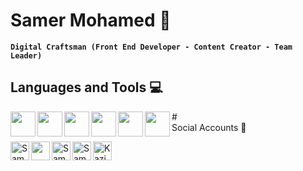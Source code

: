 # Samer Mohamed 🪽
**`Digital Craftsman (Front End Developer - Content Creator - Team Leader)`**
## Languages and Tools 💻
<img align="left" width="40px" styly="paddin-right:10px;"  src="https://cdn.jsdelivr.net/gh/devicons/devicon@latest/icons/html5/html5-original.svg"/>
<img align="left" width="40px" styly="paddin-right:10px;"   src="https://cdn.jsdelivr.net/gh/devicons/devicon@latest/icons/css3/css3-original.svg"  /><img align="left" width="40px" styly="paddin-right:10px;"  src="https://cdn.jsdelivr.net/gh/devicons/devicon@latest/icons/bootstrap/bootstrap-original.svg" />
<img align="left" width="40px" styly="paddin-right:10px;"  src="https://cdn.jsdelivr.net/gh/devicons/devicon@latest/icons/sass/sass-original.svg" />
<img align="left" width="40px" styly="paddin-right:10px;"  src="https://cdn.jsdelivr.net/gh/devicons/devicon@latest/icons/javascript/javascript-original.svg" />
<img align="left" width="40px" styly="paddin-right:10px;"  src="https://cdn.jsdelivr.net/gh/devicons/devicon@latest/icons/react/react-original.svg"/>
#
<br>
Social Accounts 📱


[<img  align="left" width="30px" styly="paddin-right:10px;"  alt="Samer Mohamed | LinkedIn" width="22px" src="https://cdn.jsdelivr.net/gh/devicons/devicon@latest/icons/linkedin/linkedin-original.svg" />][linkedin]

[<img align="left" width="30px" styly="paddin-right:10px;" src="https://cdn.jsdelivr.net/gh/devicons/devicon@latest/icons/facebook/facebook-original.svg" />][facebook]


[<img  align="left" width="30px" styly="paddin-right:10px;"  alt="Samer Mohamed | LinkedIn" width="22px" src="https://www.svgrepo.com/show/303156/tiktok-icon-white-1-logo.svg" />][linkedin]



[<img  align="left" width="30px" styly="paddin-right:10px;"  alt="Samer Mohamed | telegram" width="22px" src="https://cdn-icons-png.flaticon.com/512/906/906377.png" />][telegram]


[<img  align="left" width="30px" styly="paddin-right:10px;"  alt="Kazi Mahbubur Rahman | Instagram" width="22px" src="https://cdn.jsdelivr.net/npm/simple-icons@v3/icons/instagram.svg" />][instagram]




[facebook]: https://www.facebook.com/profile.php?id=100083281736623&mibextid=ZbWKwL
[instagram]: [https://instagram.com/mahbubdev/](https://instagram.com/samer_mohamed96?utm_source=qr&igshid=MzNlNGNkZWQ4Mg%3D%3D)
[linkedin]: https://www.linkedin.com/in/samer-mohamed-5b2586280
[telegram]: https://t.me/+201065849076
